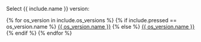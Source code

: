 <p id="versions">Select {{ include.name }} version:</p>

<div class="interactive-tabs os">
  <div class="tabs">
    {% for os_version in include.os_versions %}
    {% if include.pressed == os_version.name %}
    <a href="{{ os_version.url }}#latest" aria-pressed="true">{{ os_version.name }}</a>
    {% else %}
    <a href="{{ os_version.url }}#latest" aria-pressed="">{{ os_version.name }}</a>
    {% endif %}
    {% endfor %}
  </div>
</div>
<br>  
